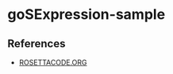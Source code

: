 # goSExpression-sample


## References
* [ROSETTACODE.ORG](https://rosettacode.org/wiki/S-Expressions#Go)